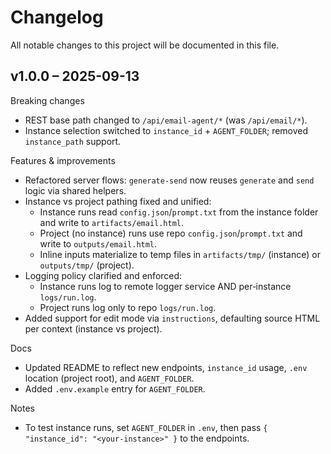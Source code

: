 # Changelog

All notable changes to this project will be documented in this file.

## v1.0.0 – 2025-09-13

Breaking changes
- REST base path changed to `/api/email-agent/*` (was `/api/email/*`).
- Instance selection switched to `instance_id` + `AGENT_FOLDER`; removed `instance_path` support.

Features & improvements
- Refactored server flows: `generate-send` now reuses `generate` and `send` logic via shared helpers.
- Instance vs project pathing fixed and unified:
  - Instance runs read `config.json`/`prompt.txt` from the instance folder and write to `artifacts/email.html`.
  - Project (no instance) runs use repo `config.json`/`prompt.txt` and write to `outputs/email.html`.
  - Inline inputs materialize to temp files in `artifacts/tmp/` (instance) or `outputs/tmp/` (project).
- Logging policy clarified and enforced:
  - Instance runs log to remote logger service AND per‑instance `logs/run.log`.
  - Project runs log only to repo `logs/run.log`.
- Added support for edit mode via `instructions`, defaulting source HTML per context (instance vs project).

Docs
- Updated README to reflect new endpoints, `instance_id` usage, `.env` location (project root), and `AGENT_FOLDER`.
- Added `.env.example` entry for `AGENT_FOLDER`.

Notes
- To test instance runs, set `AGENT_FOLDER` in `.env`, then pass `{ "instance_id": "<your-instance>" }` to the endpoints.
